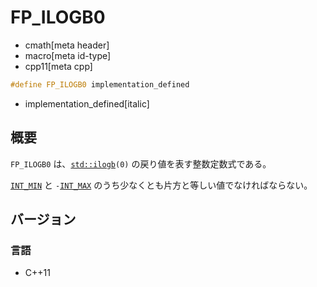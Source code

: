 # FP_ILOGB0
* cmath[meta header]
* macro[meta id-type]
* cpp11[meta cpp]

```cpp
#define FP_ILOGB0 implementation_defined
```
* implementation_defined[italic]

## 概要
`FP_ILOGB0` は、[`std::ilogb`](ilogb.md)`(0)` の戻り値を表す整数定数式である。

[`INT_MIN`](/reference/climits/int_min.md) と `-`[`INT_MAX`](/reference/climits/int_max.md) のうち少なくとも片方と等しい値でなければならない。


## バージョン
### 言語
- C++11

